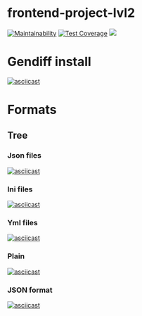 # frontend-project-lvl2

[![Maintainability](https://api.codeclimate.com/v1/badges/b4bcfee02399cf15de63/maintainability)](https://codeclimate.com/github/NoimanUsA/frontend-project-lvl2/maintainability)  [![Test Coverage](https://api.codeclimate.com/v1/badges/b4bcfee02399cf15de63/test_coverage)](https://codeclimate.com/github/NoimanUsA/frontend-project-lvl2/test_coverage)  [![](https://github.com/NoimanUsA/frontend-project-lvl2/workflows/built/badge.svg)](https://github.com/NoimanUsA/frontend-project-lvl2/actions)

# Gendiff install
[![asciicast](https://asciinema.org/a/MoHGoXXoC9mzgKNTCjS8WvfRE.svg)](https://asciinema.org/a/MoHGoXXoC9mzgKNTCjS8WvfRE)

# Formats

## Tree

### Json files

[![asciicast](https://asciinema.org/a/VRfkJvNOWYLMY2IVGkN3DeAD7.svg)](https://asciinema.org/a/VRfkJvNOWYLMY2IVGkN3DeAD7)

### Ini files

[![asciicast](https://asciinema.org/a/d9SeUzZgZiSO5HpyKzim8Chiu.svg)](https://asciinema.org/a/d9SeUzZgZiSO5HpyKzim8Chiu)

### Yml files

[![asciicast](https://asciinema.org/a/lrFFgV3JMJvSQ0cmac3OXxf4u.svg)](https://asciinema.org/a/lrFFgV3JMJvSQ0cmac3OXxf4u)

### Plain

[![asciicast](https://asciinema.org/a/S1q9iOe7080nRLri1EfIJnJL2.svg)](https://asciinema.org/a/S1q9iOe7080nRLri1EfIJnJL2)

### JSON format

[![asciicast](https://asciinema.org/a/8QNJqoH6bwlbtaRdy7uOmA64q.svg)](https://asciinema.org/a/8QNJqoH6bwlbtaRdy7uOmA64q)




